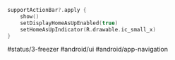
```kotlin
supportActionBar?.apply {  
    show()  
    setDisplayHomeAsUpEnabled(true) 
    setHomeAsUpIndicator(R.drawable.ic_small_x) 
}
```

#status/3-freezer
#android/ui 
#android/app-navigation 